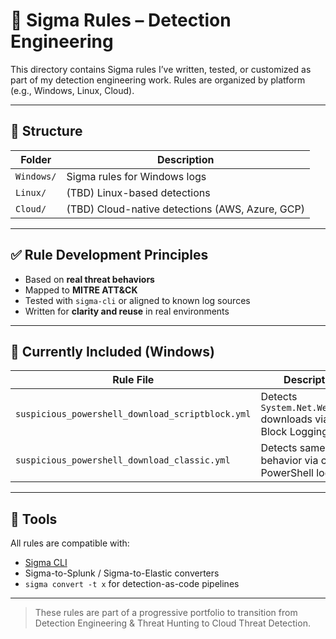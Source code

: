 # 🧠 Sigma Rules – Detection Engineering

This directory contains Sigma rules I’ve written, tested, or customized as part of my detection engineering work. Rules are organized by platform (e.g., Windows, Linux, Cloud).

---

## 📁 Structure

| Folder     | Description                         |
|------------|-------------------------------------|
| `Windows/` | Sigma rules for Windows logs        |
| `Linux/`   | (TBD) Linux-based detections        |
| `Cloud/`   | (TBD) Cloud-native detections (AWS, Azure, GCP) |

---

## ✅ Rule Development Principles

- Based on **real threat behaviors**
- Mapped to **MITRE ATT&CK**
- Tested with `sigma-cli` or aligned to known log sources
- Written for **clarity and reuse** in real environments

---

## 🧪 Currently Included (Windows)

| Rule File | Description | MITRE | Logsource |
|-----------|-------------|--------|------------|
| `suspicious_powershell_download_scriptblock.yml` | Detects `System.Net.WebClient` downloads via Script Block Logging | `T1059.001` | `windows/ps_script` |
| `suspicious_powershell_download_classic.yml` | Detects same behavior via classic PowerShell logs | `T1059.001` | `windows/ps_classic_start` |

---

## 🧰 Tools

All rules are compatible with:

- [Sigma CLI](https://github.com/SigmaHQ/sigma-cli)
- Sigma-to-Splunk / Sigma-to-Elastic converters
- `sigma convert -t x` for detection-as-code pipelines

---

> These rules are part of a progressive portfolio to transition from Detection Engineering & Threat Hunting to Cloud Threat Detection.
